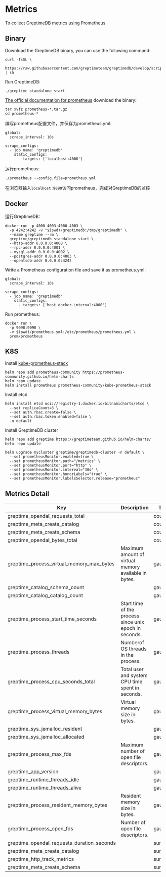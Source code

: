 # Metrics

To collect GreptimeDB metrics using Prometheus

## Binary

Download the GreptimeDB binary, you can use the following command:
```
curl -fsSL \
  https://raw.githubusercontent.com/greptimeteam/greptimedb/develop/scripts/install.sh | sh
```

Run GreptimeDB:
```
./greptime standalone start
```

[The official documentation for prometheus](https://prometheus.io/download/) download the binary:
```
tar xvfz prometheus-*.tar.gz
cd prometheus-*
```

编写prometheus配置文件，并保存为prometheus.yml:
```
global:
  scrape_interval: 10s 

scrape_configs:
  - job_name: 'greptimedb'
    static_configs:
      - targets: ['localhost:4000']
```

运行prometheus:
```
./prometheus --config.file=prometheus.yml
```

在浏览器输入`localhost:9090`访问prometheus，完成对GreptimeDB的监控

## Docker

运行GreptimeDB:
```
docker run -p 4000-4003:4000-4003 \
  -p 4242:4242 -v "$(pwd)/greptimedb:/tmp/greptimedb" \
  --name greptime --rm \
  greptime/greptimedb standalone start \
  --http-addr 0.0.0.0:4000 \
  --rpc-addr 0.0.0.0:4001 \
  --mysql-addr 0.0.0.0:4002 \
  --postgres-addr 0.0.0.0:4003 \
  --opentsdb-addr 0.0.0.0:4242
```

Write a Prometheus configuration file and save it as prometheus.yml:
```
global:
  scrape_interval: 10s

scrape_configs:
  - job_name: 'greptimedb'
    static_configs:
      - targets: ['host.docker.internal:4000']
```

Run prometheus:
```
docker run \
  -p 9090:9090 \
  -v $(pwd)/prometheus.yml:/etc/prometheus/prometheus.yml \
  prom/prometheus
```

## K8S

Install [kube-prometheus-stack](https://github.com/prometheus-community/helm-charts/tree/main/charts/kube-prometheus-stack)
```
helm repo add prometheus-community https://prometheus-community.github.io/helm-charts
helm repo update
helm install prometheus prometheus-community/kube-prometheus-stack
```

Install etcd
```
helm install etcd oci://registry-1.docker.io/bitnamicharts/etcd \
  --set replicaCount=3 \
  --set auth.rbac.create=false \
  --set auth.rbac.token.enabled=false \
  -n default
```

Install GreptimeDB cluster
```
helm repo add greptime https://greptimeteam.github.io/helm-charts/
helm repo update
```
```
helm upgrade mycluster greptime/greptimedb-cluster -n default \
  --set prometheusMonitor.enabled=true \
  --set prometheusMonitor.path="/metrics" \
  --set prometheusMonitor.port="http" \
  --set prometheusMonitor.interval="30s" \
  --set prometheusMonitor.honorLabels="true" \
  --set prometheusMonitor.labelsSelector.release="prometheus"
```

## Metrics Detail

| Key                                        | Description                                            | Type    |
|--------------------------------------------|--------------------------------------------------------|---------|
| greptime_opendal_requests_total            |                                                        | counter |
| greptime_meta_create_catalog               |                                                        | counter |
| greptime_meta_create_schema                |                                                        | counter |
| greptime_opendal_bytes_total               |                                                        | counter |
| greptime_process_virtual_memory_max_bytes  | Maximum amount of virtual memory available in bytes.   | gauge   |
| greptime_catalog_schema_count              |                                                        | gauge   |
| greptime_catalog_catalog_count             |                                                        | gauge   |
| greptime_process_start_time_seconds        | Start time of the process since unix epoch in seconds. | gauge   |
| greptime_process_threads                   | Numberof OS threads in the process.                    | gauge   |
| greptime_process_cpu_seconds_total         | Total user and system CPU time spent in seconds.       | gauge   |
| greptime_process_virtual_memory_bytes      | Virtual memory size in bytes.                          | gauge   |
| greptime_sys_jemalloc_resident             |                                                        | gauge   |
| greptime_sys_jemalloc_allocated            |                                                        | gauge   |
| greptime_process_max_fds                   | Maximum number of open file descriptors.               | gauge   |
| greptime_app_version                       |                                                        | gauge   |
| greptime_runtime_threads_idle              |                                                        | gauge   |
| greptime_runtime_threads_alive             |                                                        | gauge   |
| greptime_process_resident_memory_bytes     | Resident memory size in bytes.                         | gauge   |
| greptime_process_open_fds                  | Number of open file descriptors.                       | gauge   |
| greptime_opendal_requests_duration_seconds |                                                        | summary |
| greptime_meta_create_catalog               |                                                        | summary |
| greptime_http_track_metrics                |                                                        | summary |
| greptime_meta_create_schema                |                                                        | summary |
